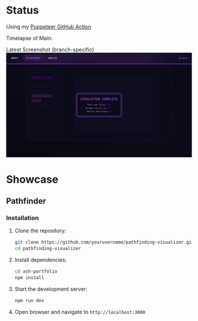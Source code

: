 # Status

Using my [Puppeteer GitHub Action](https://github.com/ashfordhill/puppeteer-action)

Timelapse of Main:


Latest Screenshot (branch-specific)
![Latest Screenshot](./timeline/screenshot-latest.png)

# Showcase

## Pathfinder

### Installation

1. Clone the repository:
   ```bash
   git clone https://github.com/yourusername/pathfinding-visualizer.git
   cd pathfinding-visualizer
   ```

2. Install dependencies:
   ```bash
   cd ash-portfolio
   npm install
   ```

3. Start the development server:
   ```bash
   npm run dev
   ```

4. Open browser and navigate to `http://localhost:3000`